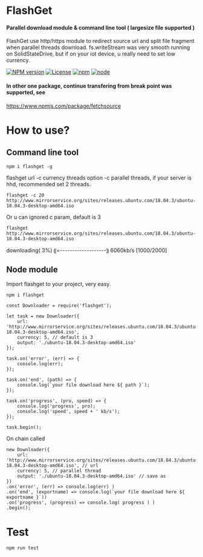# FlashGet
#### Parallel download module & command line tool ( largesize file supported )
FlashGet use http/https module to redirect source url and split file fragment when parallel threads download.
fs.writeStream was very smooth running on SolidStateDrive, but if on your iot device, u really need to set low currency.

[![NPM version](https://img.shields.io/npm/v/flashget.svg)](https://www.npmjs.com/package/flashget)
[![License](https://img.shields.io/badge/License-MIT-brightgreen.svg)](https://opensource.org/licenses/MIT)
[![npm](https://img.shields.io/npm/dt/flashget.svg)](https://www.npmjs.com/package/flashget)
[![node](https://img.shields.io/node/v/flashget.svg)](https://nodejs.org/en/download/)

#### In other one package, continue transfering from break point was supported, see
https://www.npmjs.com/package/fetchsource

# How to use?

## Command line tool

``` 
npm i flashget -g
``` 

flashget url -c currency threads
option -c parallel threads, if your server is hhd, recommended set 2 threads.

``` 
flashget -c 20 http://www.mirrorservice.org/sites/releases.ubuntu.com/18.04.3/ubuntu-18.04.3-desktop-amd64.iso
``` 

Or u can ignored c param, default is 3
``` 
flashget http://www.mirrorservice.org/sites/releases.ubuntu.com/18.04.3/ubuntu-18.04.3-desktop-amd64.iso
``` 

downloading( 3%) ⸨=-------------------⸩ 6060kb/s [1000/2000]


## Node module
Import flashget to your project, very easy.
```
npm i flashget
```

```
const Downloader = require('flashget');

let task = new Downloader({
    url: 'http://www.mirrorservice.org/sites/releases.ubuntu.com/18.04.3/ubuntu-18.04.3-desktop-amd64.iso',
    currency: 5, // default is 3
    output: './ubuntu-18.04.3-desktop-amd64.iso'
});

task.on('error', (err) => {
    console.log(err);
});

task.on('end', (path) => {
    console.log(`your file download here ${ path }`);
});

task.on('progress', (pro, speed) => {
    console.log('progress', pro);
    console.log('speed', speed + ' kb/s');
});

task.begin();
```

On chain called
```
new Downloader({
    url: 'http://www.mirrorservice.org/sites/releases.ubuntu.com/18.04.3/ubuntu-18.04.3-desktop-amd64.iso', // url
    currency: 5, // parallel thread
    output: './ubuntu-18.04.3-desktop-amd64.iso' // save as
})
.on('error', (err) => console.log(err) )
.on('end', (exportname) => console.log(`your file download here ${ exportname }`))
.on('progress', (progress) => console.log( progress ) )
.begin();
```

# Test

``` 
npm run test
``` 


